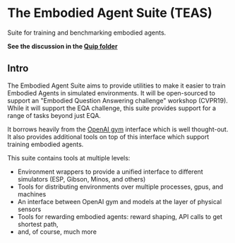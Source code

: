 The Embodied Agent Suite (TEAS)
==============================

Suite for training and benchmarking embodied agents.

**See the discussion in the [Quip folder](https://fb.quip.com/vAirA8l2Qrxv)**

## Intro

The Embodied Agent Suite aims to provide utilities to make it easier to train Embodied Agents in simulated environments. It will be open-sourced to support an "Embodied Question Answering challenge" workshop (CVPR19). While it will support the EQA challenge, this suite provides support for a range of tasks beyond just EQA.

It borrows heavily from the [OpenAI gym](https://github.com/openai/gym) interface which is well thought-out. It also provides additional tools on top of this interface which support training embodied agents. 

This suite contains tools at multiple levels:
- Environment wrappers to provide a unified interface to different simulators (ESP, Gibson, Minos, and others)
- Tools for distributing environments over multiple processes, gpus, and machines
- An interface between OpenAI gym and models at the layer of physical sensors
- Tools for rewarding embodied agents: reward shaping, API calls to get shortest path, 
- and, of course, much more
